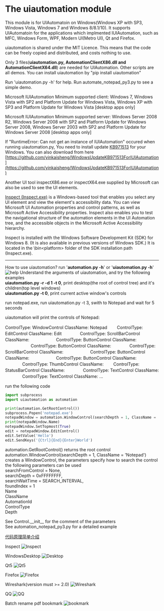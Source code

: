 # The uiautomation module

This module is for UIAutomatoin on Windows(Windows XP with SP3, Windows Vista, Windows 7 and Windows 8/8.1/10).
It supports UIAutomatoin for the applications which implmented IUIAutomation, such as MFC, Windows Form, WPF, Modern UI(Metro UI), Qt and Firefox.

uiautomation is shared under the MIT Licence.
This means that the code can be freely copied and distributed, and costs nothing to use.

Only 3 files(**uiautomation.py, AutomationClientX86.dll and AutomationClientX64.dll**) are needed for UIAutomation. Other scripts are all demos.
You can install uiautomation by "pip install uiautomation"

Run 'uiautomation.py -h' for help.
Run automate_notepad_py3.py to see a simple demo.

Microsoft IUIAutomation Minimum supported client:
Windows 7, Windows Vista with SP2 and Platform Update for Windows Vista, Windows XP with SP3 and Platform Update for Windows Vista [desktop apps only]

Microsoft IUIAutomation Minimum supported server:
Windows Server 2008 R2, Windows Server 2008 with SP2 and Platform Update for Windows Server 2008, Windows Server 2003 with SP2 and Platform Update for Windows Server 2008 [desktop apps only]

If "RuntimeError: Can not get an instance of IUIAutomation" occured when running uiautomation.py,
You need to install update [KB971513](https://support.microsoft.com/en-us/kb/971513) for your Windows.
You can also download from here [https://github.com/yinkaisheng/WindowsUpdateKB971513ForIUIAutomation](https://github.com/yinkaisheng/WindowsUpdateKB971513ForIUIAutomation)

Another UI tool inspectX86.exe or inspectX64.exe supplied by Microsoft can also be used to see the UI elements.

[Inspect (Inspect.exe)](https://msdn.microsoft.com/en-us/library/windows/desktop/dd318521%28v=vs.85%29.aspx) is a Windows-based tool that enables you select any UI element and view the element's accessibility data. You can view Microsoft UI Automation properties and control patterns, as well as Microsoft Active Accessibility properties. Inspect also enables you to test the navigational structure of the automation elements in the UI Automation tree, and the accessible objects in the Microsoft Active Accessibility hierarchy.

Inspect is installed with the Windows Software Development Kit (SDK) for Windows 8. (It is also available in previous versions of Windows SDK.) It is located in the \bin\<platform> folder of the SDK installation path (Inspect.exe).

--------------------------------------------------------------------------------
How to use uiautomation?
run '**automation.py -h**' or '**uiautomation.py -h**'
![help](https://github.com/yinkaisheng/Python-UIAutomation-for-Windows/raw/master/uiautomation-h.png)
Understand the arguments of uiautomation, and try the following examples  
**uiautomation.py -r -d 1 -t 0**, print desktop(the root of control tree) and it's children(top level windows)  
**uiautomation.py -t 0**, print current active window's controls  
  
run notepad.exe, run uiautomation.py -t 3, swith to Notepad and wait for 5 seconds  
  
uiautomation will print the controls of Notepad:  
  
ControlType: WindowControl    ClassName: Notepad
　　ControlType: EditControl    ClassName: Edit
　　　　ControlType: ScrollBarControl    ClassName:
　　　　　　ControlType: ButtonControl    ClassName:
　　　　　　ControlType: ButtonControl    ClassName:
　　　　ControlType: ScrollBarControl    ClassName:
　　　　　　ControlType: ButtonControl    ClassName:
　　　　　　ControlType: ButtonControl    ClassName:
　　　　ControlType: ThumbControl    ClassName:
　　ControlType: StatusBarControl    ClassName:
　　　　ControlType: TextControl    ClassName:
　　　　ControlType: TextControl    ClassName:
...

run the following code
```python
import subprocess
import uiautomation as automation

print(automation.GetRootControl())
subprocess.Popen('notepad.exe')
notepadWindow = automation.WindowControl(searchDepth = 1, ClassName = 'Notepad')
print(notepadWindow.Name)
notepadWindow.SetTopmost(True)
edit = notepadWindow.EditControl()
edit.SetValue('Hello')
edit.SendKeys('{Ctrl}{End}{Enter}World')

```
automation.GetRootControl() returns the root control  
automation.WindowControl(searchDepth = 1, ClassName = 'Notepad') creates a WindowControl, the parameters specify how to search the control  
the following parameters can be used  
searchFromControl = None,   
searchDepth = 0xFFFFFFFF,   
searchWaitTime = SEARCH_INTERVAL,   
foundIndex = 1  
Name  
ClassName  
AutomationId  
ControlType  
Depth  

See Control.\_\_init\_\_ for the comment of the parameters  
See automation_notepad_py3.py for a detailed example  

[代码原理简单介绍](http://www.cnblogs.com/Yinkaisheng/p/3444132.html)

Inspect
![Inspect](https://i-msdn.sec.s-msft.com/dynimg/IC510569.png)

WindowsDesktop
![Desktop](https://raw.githubusercontent.com/yinkaisheng/Python-UIAutomation-for-Windows/master/automation_desktop.png)

Qt5
![Qt5](https://raw.githubusercontent.com/yinkaisheng/Python-UIAutomation-for-Windows/master/automation_Qt.png)

Firefox
![Firefox](https://raw.githubusercontent.com/yinkaisheng/Python-UIAutomation-for-Windows/master/automation_firefox.png)

Wireshark(version must >= 2.0)
![Wireshark](https://github.com/yinkaisheng/Python-UIAutomation-for-Windows/raw/master/wireshark_rtp_analyzer.png)

QQ
![QQ](https://raw.githubusercontent.com/yinkaisheng/Python-UIAutomation-for-Windows/master/automation_qq.png)

Batch rename pdf bookmark
![bookmark](https://raw.githubusercontent.com/yinkaisheng/Python-UIAutomation-for-Windows/master/rename_pdf_bookmark.gif)
